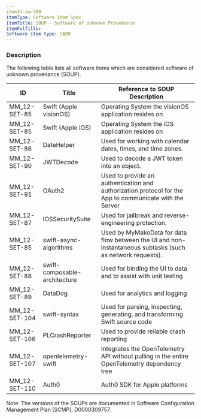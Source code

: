 ```yaml
---
itemId:sw-390
itemType: Software Item Spec
itemTitle: SOUP – Software of Unknown Provenance
itemFulfills: 
Software item type: SADD
---
```

### Description
The following table lists all software items which are considered software of unknown provenance (SOUP).

| ID            |      Title     |      Reference to SOUP Description   |
|---------------|----------------|--------------------------------------|
| MM_12-SET-85  | Swift (Apple visionOS) | Operating System the visionOS application resides on |
| MM_12-SET-85  | Swift (Apple iOS)      | Operating System the iOS application resides on |
| MM_12-SET-86  | DateHelper             | Used for working with calendar dates, times, and time zones. |
| MM_12-SET-90  | JWTDecode              | Used to decode a JWT token into an object. |
| MM_12-SET-91  | OAuth2                 | Used to provide an authentication and authorization protocol for the App to communicate with the Server |
| MM_12-SET-87  | IOSSecuritySuite       | Used for jailbreak and reverse-engineering protection. |
| MM_12-SET-85  | swift-async-algorithms | Used by MyMakoData for data flow between the UI and non-instantaneous subtasks (such as network requests). |
| MM_12-SET-88  | swift-composable-architecture | Used for binding the UI to data and to assist with unit testing |
| MM_12-SET-89  | DataDog                | Used for analytics and logging | 
| MM_12-SET-104 | swift-syntax           | Used for parsing, inspecting, generating, and transforming Swift source code |
| MM_12-SET-106 | PLCrashReporter        | Used to provide reliable crash reporting |
| MM_12-SET-107 | opentelemetry-swift    | Integrates the OpenTelemetry API without pulling in the entire OpenTelemetry dependency tree |
| MM_12-SET-110 | Auth0                  | Auth0 SDK for Apple platforms |

Note: The versions of the SOUPs are documented in Software Configuration Management Plan [SCMP], D0000309757.